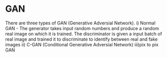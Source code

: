 # GAN

There are three types of GAN (Generative Adversial Network).
i) Normal GAN - The generator takes input random numbers and produce a random real image on which it is trained. The discriminator is given a input batch of real image and trained it to discriminate to identify between real and fake images
ii) C-GAN (Conditional Generative Adversial Network)
iii)pix to pix GAN
